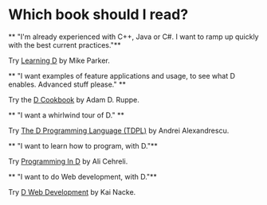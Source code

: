 Which book should I read?
==================

** "I'm already experienced with C++, Java or C#. I want to ramp up quickly with the best current practices."**

Try [Learning D](https://www.packtpub.com/application-development/learning-d) by Mike Parker.

** "I want examples of feature applications and usage, to see what D enables. Advanced stuff please." **

Try the [D Cookbook](https://www.packtpub.com/application-development/d-cookbook) by Adam D. Ruppe.

** "I want a whirlwind tour of D." **

Try [The D Programming Language (TDPL)](http://erdani.com/index.php/books/tdpl/) by Andrei Alexandrescu.

** "I want to learn how to program, with D."**

Try [Programming In D](http://ddili.org/ders/d.en/) by Ali Cehreli.

** "I want to do Web development, with D."**

Try [D Web Development](https://www.packtpub.com/web-development/d-web-development) by Kai Nacke.



